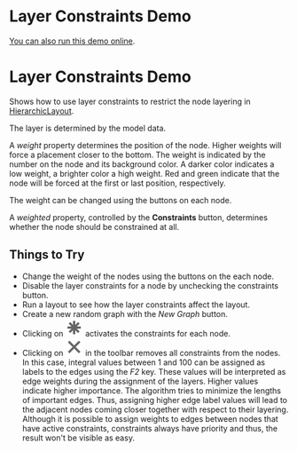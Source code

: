 <!--
 //////////////////////////////////////////////////////////////////////////////
 // @license
 // This file is part of yFiles for HTML 2.5.0.3.
 // Use is subject to license terms.
 //
 // Copyright (c) 2000-2023 by yWorks GmbH, Vor dem Kreuzberg 28,
 // 72070 Tuebingen, Germany. All rights reserved.
 //
 //////////////////////////////////////////////////////////////////////////////
-->
# Layer Constraints Demo

[You can also run this demo online](https://live.yworks.com/demos/layout/layerconstraints/index.html).

# Layer Constraints Demo

Shows how to use layer constraints to restrict the node layering in [HierarchicLayout](https://docs.yworks.com/yfileshtml/#/api/HierarchicLayout).

The layer is determined by the model data.

A _weight_ property determines the position of the node. Higher weights will force a placement closer to the bottom. The weight is indicated by the number on the node and its background color. A darker color indicates a low weight, a brighter color a high weight. Red and green indicate that the node will be forced at the first or last position, respectively.

The weight can be changed using the buttons on each node.

A _weighted_ property, controlled by the **Constraints** button, determines whether the node should be constrained at all.

## Things to Try

- Change the weight of the nodes using the buttons on the each node.
- Disable the layer constraints for a node by unchecking the constraints button.
- Run a layout to see how the layer constraints affect the layout.
- Create a new random graph with the _New Graph_ button.
- Clicking on ![](../../resources/icons/star-16.svg) activates the constraints for each node.
- Clicking on ![](../../resources/icons/delete2-16.svg) in the toolbar removes all constraints from the nodes. In this case, integral values between 1 and 100 can be assigned as labels to the edges using the _F2_ key. These values will be interpreted as edge weights during the assignment of the layers. Higher values indicate higher importance. The algorithm tries to minimize the lengths of important edges. Thus, assigning higher edge label values will lead to the adjacent nodes coming closer together with respect to their layering. Although it is possible to assign weights to edges between nodes that have active constraints, constraints always have priority and thus, the result won't be visible as easy.
